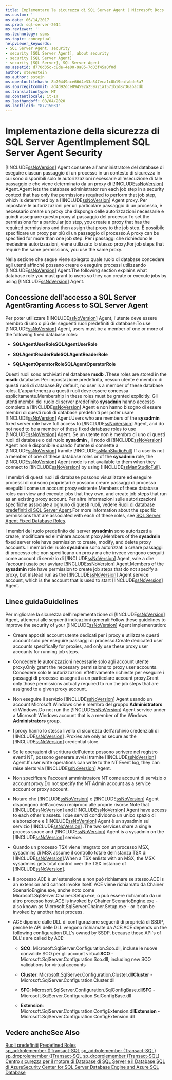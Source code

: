 ```yaml
---
title: Implementare la sicurezza di SQL Server Agent | Microsoft Docs
ms.custom: ''
ms.date: 06/14/2017
ms.prod: sql-server-2014
ms.reviewer: ''
ms.technology: ssms
ms.topic: conceptual
helpviewer_keywords:
- SQL Server Agent, security
- security [SQL Server Agent], about security
- security [SQL Server Agent]
- security [SQL Server], SQL Server Agent
ms.assetid: d770d35c-c8de-4e00-9a85-7d03f45a0f0d
author: stevestein
ms.author: sstein
ms.openlocfilehash: 8b70449ace66d4e33a547eca1c0b19eafabde5a7
ms.sourcegitcommit: ad4d92dce894592a259721a1571b1d8736abacdb
ms.translationtype: MT
ms.contentlocale: it-IT
ms.lasthandoff: 08/04/2020
ms.locfileid: "87715031"
---
```

# <a name="implement-sql-server-agent-security"></a><span data-ttu-id="495ef-102">Implementazione della sicurezza di SQL Server Agent</span><span class="sxs-lookup"><span data-stu-id="495ef-102">Implement SQL Server Agent Security</span></span>
  [!INCLUDE[ssNoVersion](../../includes/ssnoversion-md.md)] <span data-ttu-id="495ef-103">Agent consente all'amministratore del database di eseguire ciascun passaggio di un processo in un contesto di sicurezza in cui sono disponibili solo le autorizzazioni necessarie all'esecuzione di tale passaggio e che viene determinato da un proxy di [!INCLUDE[ssNoVersion](../../includes/ssnoversion-md.md)] Agent.</span><span class="sxs-lookup"><span data-stu-id="495ef-103">Agent lets the database administrator run each job step in a security context that has only the permissions required to perform that job step, which is determined by a [!INCLUDE[ssNoVersion](../../includes/ssnoversion-md.md)] Agent proxy.</span></span> <span data-ttu-id="495ef-104">Per impostare le autorizzazioni per un particolare passaggio di un processo, è necessario creare un proxy che disponga delle autorizzazioni necessarie e quindi assegnare questo proxy al passaggio del processo.</span><span class="sxs-lookup"><span data-stu-id="495ef-104">To set the permissions for a particular job step, you create a proxy that has the required permissions and then assign that proxy to the job step.</span></span> <span data-ttu-id="495ef-105">È possibile specificare un proxy per più di un passaggio di processo.</span><span class="sxs-lookup"><span data-stu-id="495ef-105">A proxy can be specified for more than one job step.</span></span> <span data-ttu-id="495ef-106">Per i passaggi che richiedono le medesime autorizzazioni, viene utilizzato lo stesso proxy.</span><span class="sxs-lookup"><span data-stu-id="495ef-106">For job steps that require the same permissions, you use the same proxy.</span></span>  
  
 <span data-ttu-id="495ef-107">Nella sezione che segue viene spiegato quale ruolo di database concedere agli utenti affinché possano creare o eseguire processi utilizzando [!INCLUDE[ssNoVersion](../../includes/ssnoversion-md.md)] Agent.</span><span class="sxs-lookup"><span data-stu-id="495ef-107">The following section explains what database role you must grant to users so they can create or execute jobs by using [!INCLUDE[ssNoVersion](../../includes/ssnoversion-md.md)] Agent.</span></span>  
  
## <a name="granting-access-to-sql-server-agent"></a><span data-ttu-id="495ef-108">Concessione dell'accesso a SQL Server Agent</span><span class="sxs-lookup"><span data-stu-id="495ef-108">Granting Access to SQL Server Agent</span></span>  
 <span data-ttu-id="495ef-109">Per poter utilizzare [!INCLUDE[ssNoVersion](../../includes/ssnoversion-md.md)] Agent, l'utente deve essere membro di uno o più dei seguenti ruoli predefiniti di database:</span><span class="sxs-lookup"><span data-stu-id="495ef-109">To use [!INCLUDE[ssNoVersion](../../includes/ssnoversion-md.md)] Agent, users must be a member of one or more of the following fixed database roles:</span></span>  
  
-   <span data-ttu-id="495ef-110">**SQLAgentUserRole**</span><span class="sxs-lookup"><span data-stu-id="495ef-110">**SQLAgentUserRole**</span></span>  
  
-   <span data-ttu-id="495ef-111">**SQLAgentReaderRole**</span><span class="sxs-lookup"><span data-stu-id="495ef-111">**SQLAgentReaderRole**</span></span>  
  
-   <span data-ttu-id="495ef-112">**SQLAgentOperatorRole**</span><span class="sxs-lookup"><span data-stu-id="495ef-112">**SQLAgentOperatorRole**</span></span>  
  
 <span data-ttu-id="495ef-113">Questi ruoli sono archiviati nel database **msdb** .</span><span class="sxs-lookup"><span data-stu-id="495ef-113">These roles are stored in the **msdb** database.</span></span> <span data-ttu-id="495ef-114">Per impostazione predefinita, nessun utente è membro di questi ruoli di database.</span><span class="sxs-lookup"><span data-stu-id="495ef-114">By default, no user is a member of these database roles.</span></span> <span data-ttu-id="495ef-115">L'appartenenza a questi ruoli deve essere concessa esplicitamente.</span><span class="sxs-lookup"><span data-stu-id="495ef-115">Membership in these roles must be granted explicitly.</span></span> <span data-ttu-id="495ef-116">Gli utenti membri del ruolo di server predefinito **sysadmin** hanno accesso completo a [!INCLUDE[ssNoVersion](../../includes/ssnoversion-md.md)] Agent e non hanno bisogno di essere membri di questi ruoli di database predefiniti per poter usare [!INCLUDE[ssNoVersion](../../includes/ssnoversion-md.md)] Agent.</span><span class="sxs-lookup"><span data-stu-id="495ef-116">Users who are members of the **sysadmin** fixed server role have full access to [!INCLUDE[ssNoVersion](../../includes/ssnoversion-md.md)] Agent, and do not need to be a member of these fixed database roles to use [!INCLUDE[ssNoVersion](../../includes/ssnoversion-md.md)] Agent.</span></span> <span data-ttu-id="495ef-117">Se un utente non è membro di uno di questi ruoli di database o del ruolo **sysadmin** , il nodo di [!INCLUDE[ssNoVersion](../../includes/ssnoversion-md.md)] Agent non è disponibile quando l'utente si connette a [!INCLUDE[ssNoVersion](../../includes/ssnoversion-md.md)] tramite [!INCLUDE[ssManStudioFull](../../includes/ssmanstudiofull-md.md)].</span><span class="sxs-lookup"><span data-stu-id="495ef-117">If a user is not a member of one of these database roles or of the **sysadmin** role, the [!INCLUDE[ssNoVersion](../../includes/ssnoversion-md.md)] Agent node is not available to them when they connect to [!INCLUDE[ssNoVersion](../../includes/ssnoversion-md.md)] by using [!INCLUDE[ssManStudioFull](../../includes/ssmanstudiofull-md.md)].</span></span>  
  
 <span data-ttu-id="495ef-118">I membri di questi ruoli di database possono visualizzare ed eseguire processi di cui sono proprietari e possono creare passaggi di processo eseguibili come un account proxy esistente.</span><span class="sxs-lookup"><span data-stu-id="495ef-118">Members of these database roles can view and execute jobs that they own, and create job steps that run as an existing proxy account.</span></span> <span data-ttu-id="495ef-119">Per altre informazioni sulle autorizzazioni specifiche associate a ognuno di questi ruoli, vedere [Ruoli di database predefiniti di SQL Server Agent](sql-server-agent-fixed-database-roles.md).</span><span class="sxs-lookup"><span data-stu-id="495ef-119">For more information about the specific permissions that are associated with each of these roles, see [SQL Server Agent Fixed Database Roles](sql-server-agent-fixed-database-roles.md).</span></span>  
  
 <span data-ttu-id="495ef-120">I membri del ruolo predefinito del server **sysadmin** sono autorizzati a creare, modificare ed eliminare account proxy.</span><span class="sxs-lookup"><span data-stu-id="495ef-120">Members of the **sysadmin** fixed server role have permission to create, modify, and delete proxy accounts.</span></span> <span data-ttu-id="495ef-121">I membri del ruolo **sysadmin** sono autorizzati a creare passaggi di processo che non specificano un proxy ma che invece vengono eseguiti come account di servizio di [!INCLUDE[ssNoVersion](../../includes/ssnoversion-md.md)] Agent, vale a dire l'account usato per avviare [!INCLUDE[ssNoVersion](../../includes/ssnoversion-md.md)] Agent.</span><span class="sxs-lookup"><span data-stu-id="495ef-121">Members of the **sysadmin** role have permission to create job steps that do not specify a proxy, but instead run as the [!INCLUDE[ssNoVersion](../../includes/ssnoversion-md.md)] Agent service account, which is the account that is used to start [!INCLUDE[ssNoVersion](../../includes/ssnoversion-md.md)] Agent.</span></span>  
  
## <a name="guidelines"></a><span data-ttu-id="495ef-122">Linee guida</span><span class="sxs-lookup"><span data-stu-id="495ef-122">Guidelines</span></span>  
 <span data-ttu-id="495ef-123">Per migliorare la sicurezza dell'implementazione di [!INCLUDE[ssNoVersion](../../includes/ssnoversion-md.md)] Agent, attenersi alle seguenti indicazioni generali:</span><span class="sxs-lookup"><span data-stu-id="495ef-123">Follow these guidelines to improve the security of your [!INCLUDE[ssNoVersion](../../includes/ssnoversion-md.md)] Agent implementation:</span></span>  
  
-   <span data-ttu-id="495ef-124">Creare appositi account utente dedicati per i proxy e utilizzare questi account solo per eseguire passaggi di processo.</span><span class="sxs-lookup"><span data-stu-id="495ef-124">Create dedicated user accounts specifically for proxies, and only use these proxy user accounts for running job steps.</span></span>  
  
-   <span data-ttu-id="495ef-125">Concedere le autorizzazioni necessarie solo agli account utente proxy.</span><span class="sxs-lookup"><span data-stu-id="495ef-125">Only grant the necessary permissions to proxy user accounts.</span></span> <span data-ttu-id="495ef-126">Concedere solo le autorizzazioni effettivamente richieste per eseguire i passaggi di processo assegnati a un particolare account proxy.</span><span class="sxs-lookup"><span data-stu-id="495ef-126">Grant only those permissions actually required to run the job steps that are assigned to a given proxy account.</span></span>  
  
-   <span data-ttu-id="495ef-127">Non eseguire il servizio [!INCLUDE[ssNoVersion](../../includes/ssnoversion-md.md)] Agent usando un account Microsoft Windows che è membro del gruppo **Administrators** di Windows.</span><span class="sxs-lookup"><span data-stu-id="495ef-127">Do not run the [!INCLUDE[ssNoVersion](../../includes/ssnoversion-md.md)] Agent service under a Microsoft Windows account that is a member of the Windows **Administrators** group.</span></span>  
  
-   <span data-ttu-id="495ef-128">I proxy hanno lo stesso livello di sicurezza dell'archivio credenziali di [!INCLUDE[ssNoVersion](../../includes/ssnoversion-md.md)] .</span><span class="sxs-lookup"><span data-stu-id="495ef-128">Proxies are only as secure as the [!INCLUDE[ssNoVersion](../../includes/ssnoversion-md.md)] credential store.</span></span>  
  
-   <span data-ttu-id="495ef-129">Se le operazioni di scrittura dell'utente possono scrivere nel registro eventi NT, possono generare avvisi tramite [!INCLUDE[ssNoVersion](../../includes/ssnoversion-md.md)] Agent.</span><span class="sxs-lookup"><span data-stu-id="495ef-129">If user write operations can write to the NT Event log, they can raise alerts via [!INCLUDE[ssNoVersion](../../includes/ssnoversion-md.md)] Agent.</span></span>  
  
-   <span data-ttu-id="495ef-130">Non specificare l'account amministratore NT come account di servizio o account proxy.</span><span class="sxs-lookup"><span data-stu-id="495ef-130">Do not specify the NT Admin account as a service account or proxy account.</span></span>  
  
-   <span data-ttu-id="495ef-131">Notare che [!INCLUDE[ssNoVersion](../../includes/ssnoversion-md.md)] e [!INCLUDE[ssNoVersion](../../includes/ssnoversion-md.md)] Agent dispongono dell'accesso reciproco alle proprie risorse.</span><span class="sxs-lookup"><span data-stu-id="495ef-131">Note that [!INCLUDE[ssNoVersion](../../includes/ssnoversion-md.md)] and [!INCLUDE[ssNoVersion](../../includes/ssnoversion-md.md)] Agent have access to each other's assets.</span></span> <span data-ttu-id="495ef-132">I due servizi condividono un unico spazio di elaborazione e [!INCLUDE[ssNoVersion](../../includes/ssnoversion-md.md)] Agent è un sysadmin sul servizio [!INCLUDE[ssNoVersion](../../includes/ssnoversion-md.md)] .</span><span class="sxs-lookup"><span data-stu-id="495ef-132">The two services share a single process space and [!INCLUDE[ssNoVersion](../../includes/ssnoversion-md.md)] Agent is a sysadmin on the [!INCLUDE[ssNoVersion](../../includes/ssnoversion-md.md)] service.</span></span>  
  
-   <span data-ttu-id="495ef-133">Quando un processo TSX viene integrato con un processo MSX, sysadmins di MSX assume il controllo totale dell'istanza TSX di [!INCLUDE[ssNoVersion](../../includes/ssnoversion-md.md)].</span><span class="sxs-lookup"><span data-stu-id="495ef-133">When a TSX enlists with an MSX, the MSX sysadmins gets total control over the TSX instance of [!INCLUDE[ssNoVersion](../../includes/ssnoversion-md.md)].</span></span>  
  
-   <span data-ttu-id="495ef-134">Il processo ACE è un'estensione e non può richiamare se stesso.</span><span class="sxs-lookup"><span data-stu-id="495ef-134">ACE is an extension and cannot invoke itself.</span></span> <span data-ttu-id="495ef-135">ACE viene richiamato da Chainer ScenarioEngine.exe, anche noto come Microsoft.SqlServer.Chainer.Setup.exe, o può essere richiamato da un altro processo host.</span><span class="sxs-lookup"><span data-stu-id="495ef-135">ACE is invoked by Chainer ScenarioEngine.exe - also known as Microsoft.SqlServer.Chainer.Setup.exe - or it can be invoked by another host process.</span></span>  
  
-   <span data-ttu-id="495ef-136">ACE dipende dalle DLL di configurazione seguenti di proprietà di SSDP, perché le API delle DLL vengono richiamate da ACE:</span><span class="sxs-lookup"><span data-stu-id="495ef-136">ACE depends on the following configuration DLL's owned by SSDP, because those API's of DLL's are called by ACE:</span></span>  
  
    -   <span data-ttu-id="495ef-137">**SCO**: Microsoft.SqlServer.Configuration.Sco.dll, incluse le nuove convalide SCO per gli account virtuali</span><span class="sxs-lookup"><span data-stu-id="495ef-137">**SCO** - Microsoft.SqlServer.Configuration.Sco.dll, including new SCO validations for virtual accounts</span></span>  
  
    -   <span data-ttu-id="495ef-138">**Cluster**: Microsoft.SqlServer.Configuration.Cluster.dll</span><span class="sxs-lookup"><span data-stu-id="495ef-138">**Cluster** - Microsoft.SqlServer.Configuration.Cluster.dll</span></span>  
  
    -   <span data-ttu-id="495ef-139">**SFC**: Microsoft.SqlServer.Configuration.SqlConfigBase.dll</span><span class="sxs-lookup"><span data-stu-id="495ef-139">**SFC** - Microsoft.SqlServer.Configuration.SqlConfigBase.dll</span></span>  
  
    -   <span data-ttu-id="495ef-140">**Extension**: Microsoft.SqlServer.Configuration.ConfigExtension.dll</span><span class="sxs-lookup"><span data-stu-id="495ef-140">**Extension** - Microsoft.SqlServer.Configuration.ConfigExtension.dll</span></span>  
  
## <a name="see-also"></a><span data-ttu-id="495ef-141">Vedere anche</span><span class="sxs-lookup"><span data-stu-id="495ef-141">See Also</span></span>  
 <span data-ttu-id="495ef-142">[Ruoli predefiniti](../../reporting-services/security/role-definitions-predefined-roles.md) </span><span class="sxs-lookup"><span data-stu-id="495ef-142">[Predefined Roles](../../reporting-services/security/role-definitions-predefined-roles.md) </span></span>  
 <span data-ttu-id="495ef-143">[sp_addrolemember &#40;&#41;Transact-SQL](/sql/relational-databases/system-stored-procedures/sp-addrolemember-transact-sql) </span><span class="sxs-lookup"><span data-stu-id="495ef-143">[sp_addrolemember &#40;Transact-SQL&#41;](/sql/relational-databases/system-stored-procedures/sp-addrolemember-transact-sql) </span></span>  
 <span data-ttu-id="495ef-144">[sp_droprolemember &#40;&#41;Transact-SQL](/sql/relational-databases/system-stored-procedures/sp-droprolemember-transact-sql) </span><span class="sxs-lookup"><span data-stu-id="495ef-144">[sp_droprolemember &#40;Transact-SQL&#41;](/sql/relational-databases/system-stored-procedures/sp-droprolemember-transact-sql) </span></span>  
 [<span data-ttu-id="495ef-145">Centro sicurezza per il motore di Database di SQL Server e il Database SQL di Azure</span><span class="sxs-lookup"><span data-stu-id="495ef-145">Security Center for SQL Server Database Engine and Azure SQL Database</span></span>](../../relational-databases/security/security-center-for-sql-server-database-engine-and-azure-sql-database.md)  
  
  
